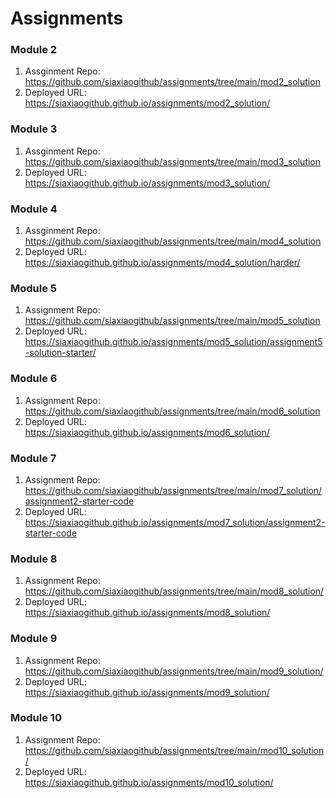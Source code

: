 # Assignments

### Module 2 
1. Assginment Repo: https://github.com/siaxiaogithub/assignments/tree/main/mod2_solution 
2. Deployed URL: https://siaxiaogithub.github.io/assignments/mod2_solution/

### Module 3
1. Assginment Repo: https://github.com/siaxiaogithub/assignments/tree/main/mod3_solution 
2. Deployed URL: https://siaxiaogithub.github.io/assignments/mod3_solution/

### Module 4
1. Assginment Repo: https://github.com/siaxiaogithub/assignments/tree/main/mod4_solution 
2. Deployed URL: https://siaxiaogithub.github.io/assignments/mod4_solution/harder/

### Module 5
1. Assignment Repo: https://github.com/siaxiaogithub/assignments/tree/main/mod5_solution 
2. Deployed URL: https://siaxiaogithub.github.io/assignments/mod5_solution/assignment5-solution-starter/

### Module 6
1. Assignment Repo: https://github.com/siaxiaogithub/assignments/tree/main/mod6_solution 
2. Deployed URL: https://siaxiaogithub.github.io/assignments/mod6_solution/

### Module 7
1. Assignment Repo: https://github.com/siaxiaogithub/assignments/tree/main/mod7_solution/assignment2-starter-code
2. Deployed URL: https://siaxiaogithub.github.io/assignments/mod7_solution/assignment2-starter-code

### Module 8
1. Assignment Repo: https://github.com/siaxiaogithub/assignments/tree/main/mod8_solution/
2. Deployed URL: https://siaxiaogithub.github.io/assignments/mod8_solution/

### Module 9
1. Assignment Repo: https://github.com/siaxiaogithub/assignments/tree/main/mod9_solution/
2. Deployed URL: https://siaxiaogithub.github.io/assignments/mod9_solution/

### Module 10
1. Assignment Repo: https://github.com/siaxiaogithub/assignments/tree/main/mod10_solution/
2. Deployed URL: https://siaxiaogithub.github.io/assignments/mod10_solution/
